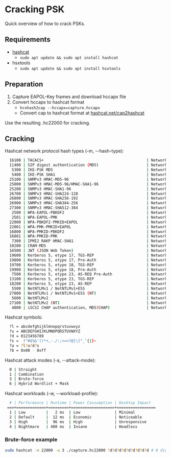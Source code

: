 # Cracking PSK

Quick overview of how to crack PSKs.

## Requirements

- [hashcat](https://hashcat.net/hashcat/)
  - `sudo apt update && sudo apt install hashcat`
- hsxtools
  - `sudo apt update && sudo apt install hsxtools`

## Preparation

1. Capture EAPOL-Key frames and download hccapx file
2. Convert hccapx to hashcat format
   - `hcxhash2cap --hccapx=capture.hccapx`
   - Convert cap to hashcat format at
     [hashcat.net/cap2hashcat](https://hashcat.net/cap2hashcat/)

Use the resulting .hc22000 for cracking.

## Cracking

Hashcat network protocol hash types (-m, --hash-type):

```bash
  16100 | TACACS+                                             | Network Protocol
  11400 | SIP digest authentication (MD5)                     | Network Protocol
   5300 | IKE-PSK MD5                                         | Network Protocol
   5400 | IKE-PSK SHA1                                        | Network Protocol
  25100 | SNMPv3 HMAC-MD5-96                                  | Network Protocol
  25000 | SNMPv3 HMAC-MD5-96/HMAC-SHA1-96                     | Network Protocol
  25200 | SNMPv3 HMAC-SHA1-96                                 | Network Protocol
  26700 | SNMPv3 HMAC-SHA224-128                              | Network Protocol
  26800 | SNMPv3 HMAC-SHA256-192                              | Network Protocol
  26900 | SNMPv3 HMAC-SHA384-256                              | Network Protocol
  27300 | SNMPv3 HMAC-SHA512-384                              | Network Protocol
   2500 | WPA-EAPOL-PBKDF2                                    | Network Protocol
   2501 | WPA-EAPOL-PMK                                       | Network Protocol
  22000 | WPA-PBKDF2-PMKID+EAPOL                              | Network Protocol
  22001 | WPA-PMK-PMKID+EAPOL                                 | Network Protocol
  16800 | WPA-PMKID-PBKDF2                                    | Network Protocol
  16801 | WPA-PMKID-PMK                                       | Network Protocol
   7300 | IPMI2 RAKP HMAC-SHA1                                | Network Protocol
  10200 | CRAM-MD5                                            | Network Protocol
  16500 | JWT (JSON Web Token)                                | Network Protocol
  19600 | Kerberos 5, etype 17, TGS-REP                       | Network Protocol
  19800 | Kerberos 5, etype 17, Pre-Auth                      | Network Protocol
  19700 | Kerberos 5, etype 18, TGS-REP                       | Network Protocol
  19900 | Kerberos 5, etype 18, Pre-Auth                      | Network Protocol
   7500 | Kerberos 5, etype 23, AS-REQ Pre-Auth               | Network Protocol
  13100 | Kerberos 5, etype 23, TGS-REP                       | Network Protocol
  18200 | Kerberos 5, etype 23, AS-REP                        | Network Protocol
   5500 | NetNTLMv1 / NetNTLMv1+ESS                           | Network Protocol
  27000 | NetNTLMv1 / NetNTLMv1+ESS (NT)                      | Network Protocol
   5600 | NetNTLMv2                                           | Network Protocol
  27100 | NetNTLMv2 (NT)                                      | Network Protocol
   4800 | iSCSI CHAP authentication, MD5(CHAP)                | Network Protocol

```

Hashcat symbols:

```bash
  ?l = abcdefghijklmnopqrstuvwxyz
  ?u = ABCDEFGHIJKLMNOPQRSTUVWXYZ
  ?d = 0123456789
  ?s =  !"#$%&'()*+,-./:;<=>?@[\]^_`{|}~
  ?a = ?l?u?d?s
  ?b = 0x00 - 0xff
```

Hashcat attack modes (-a, --attack-mode):

```bash
  0 | Straight
  1 | Combination
  3 | Brute-force
  6 | Hybrid Wordlist + Mask
```

Hashcat workloads (-w, --workload-profile):

```bash
  # | Performance | Runtime | Power Consumption | Desktop Impact
 ===+=============+=========+===================+=================
  1 | Low         |   2 ms  | Low               | Minimal
  2 | Default     |  12 ms  | Economic          | Noticeable
  3 | High        |  96 ms  | High              | Unresponsive
  4 | Nightmare   | 480 ms  | Insane            | Headless

```

### Brute-force example

```bash
sudo hashcat -m 22000 -a 3 ./capture.hc22000 ?d?d?d?d?d?d?d?d?d # 8 digit numeric
```
